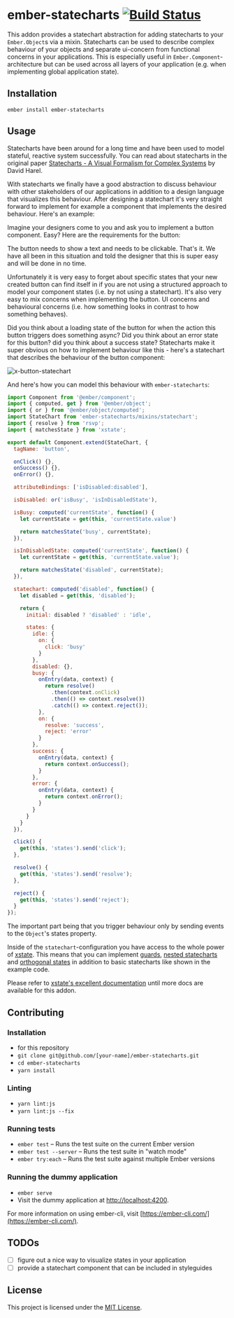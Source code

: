 ember-statecharts [![Build Status](https://travis-ci.org/LevelbossMike/ember-statecharts.svg?branch=master)](https://travis-ci.org/LevelbossMike/ember-statecharts)
==============================================================================

This addon provides a statechart abstraction for adding statecharts to your
`Ember.Object`s via a mixin. Statecharts can be used to describe complex
behaviour of your objects and separate ui-concern from functional concerns in
your applications. This is especially useful in `Ember.Component`-architecture
but can be used across all layers of your application (e.g. when implementing
global application state).

Installation
------------------------------------------------------------------------------

```
ember install ember-statecharts
```


Usage
------------------------------------------------------------------------------

Statecharts have been around for a long time and have been used to model
stateful, reactive system successfully. You can read about statecharts in the
original paper [Statecharts - A Visual Formalism for Complex
Systems](http://www.inf.ed.ac.uk/teaching/courses/seoc/2005_2006/resources/statecharts.pdf)
by David Harel.

With statecharts we finally have a good abstraction to discuss behaviour with
other stakeholders of our applications in addition to a design language that
visualizes this behaviour. After designing a statechart it's very straight
forward to implement for example a component that implements the desired
behaviour. Here's an example:

Imagine your designers come to you and ask you to implement a button component.
Easy? Here are the requirements for the button:

The button needs to show a text and needs to be clickable. That's it. We have
all been in this situation and told the designer that this is super easy and
will be done in no time.

Unfortunately it is very easy to forget about specific states that your
new created button can find itself in if you are not using a structured
approach to model your component states (i.e. by not using a statechart). It's
also very easy to mix concerns when implementing the button. UI concerns and
behavioural concerns (i.e. how something looks in contrast to how something
behaves).

Did you think about a loading state of the button for when the action this
button triggers does something async? Did you think about an error state for
this button? did you think about a success state? Statecharts make it super
obvious on how to implement behaviour like this - here's a statechart that
describes the behaviour of the button component:

![x-button-statechart](https://user-images.githubusercontent.com/242299/40376466-b388246e-5dee-11e8-8eb8-165956c3affb.png)

And here's how you can model this behaviour with `ember-statecharts`:

```js
import Component from '@ember/component';
import { computed, get } from '@ember/object';
import { or } from '@ember/object/computed';
import StateChart from 'ember-statecharts/mixins/statechart';
import { resolve } from 'rsvp';
import { matchesState } from 'xstate';

export default Component.extend(StateChart, {
  tagName: 'button',

  onClick() {},
  onSuccess() {},
  onError() {},

  attributeBindings: ['isDisabled:disabled'],

  isDisabled: or('isBusy', 'isInDisabledState'),

  isBusy: computed('currentState', function() {
    let currentState = get(this, 'currentState.value')

    return matchesState('busy', currentState);
  }),

  isInDisabledState: computed('currentState', function() {
    let currentState = get(this, 'currentState.value');

    return matchesState('disabled', currentState);
  }),

  statechart: computed('disabled', function() {
    let disabled = get(this, 'disabled');

    return {
      initial: disabled ? 'disabled' : 'idle',

      states: {
        idle: {
          on: {
            click: 'busy'
          }
        },
        disabled: {},
        busy: {
          onEntry(data, context) {
            return resolve()
              .then(context.onClick)
              .then(() => context.resolve())
              .catch(() => context.reject());
          },
          on: {
            resolve: 'success',
            reject: 'error'
          }
        },
        success: {
          onEntry(data, context) {
            return context.onSuccess();
          }
        },
        error: {
          onEntry(data, context) {
            return context.onError();
          }
        }
      }
    }
  }),

  click() {
    get(this, 'states').send('click');
  },

  resolve() {
    get(this, 'states').send('resolve');
  },

  reject() {
    get(this, 'states').send('reject');
  }
});
```

The important part being that you trigger behaviour only by sending events to
the `Object`'s states property.

Inside of the `statechart`-configuration you have access to the whole power of
[xstate](https://github.com/davidkpiano/xstate). This means that you can
implement [guards](http://davidkpiano.github.io/xstate/docs/#/guides/guards),
[nested statecharts](http://davidkpiano.github.io/xstate/docs/#/guides/hierarchical) and [orthogonal
states](http://davidkpiano.github.io/xstate/docs/#/guides/parallel) in addition
to basic statecharts like shown in the example code.

Please refer to [xstate's excellent documentation](http://davidkpiano.github.io/xstate/docs/#/) until more docs are available for this addon.

Contributing
------------------------------------------------------------------------------

### Installation

* for this repository
* `git clone git@github.com/[your-name]/ember-statecharts.git`
* `cd ember-statecharts`
* `yarn install`

### Linting

* `yarn lint:js`
* `yarn lint:js --fix`

### Running tests

* `ember test` – Runs the test suite on the current Ember version
* `ember test --server` – Runs the test suite in "watch mode"
* `ember try:each` – Runs the test suite against multiple Ember versions

### Running the dummy application

* `ember serve`
* Visit the dummy application at [http://localhost:4200](http://localhost:4200).

For more information on using ember-cli, visit [https://ember-cli.com/](https://ember-cli.com/).

TODOs
----------

- [ ] figure out a nice way to visualize states in your application
- [ ] provide a statechart component that can be included in styleguides

License
------------------------------------------------------------------------------

This project is licensed under the [MIT License](LICENSE.md).
